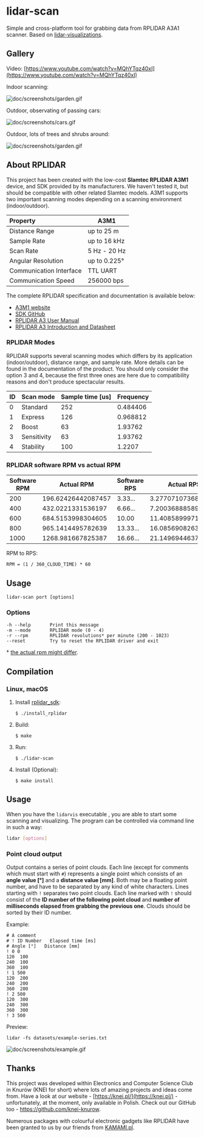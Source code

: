 # lidar-scan

Simple and cross-platform tool for grabbing data from RPLIDAR A3A1 scanner. Based on [lidar-visualizations](https://github.com/knei-knurow/lidar-visualizations).

## Gallery

Video: [https://www.youtube.com/watch?v=MQhYTqz40xI](https://www.youtube.com/watch?v=MQhYTqz40xI)

Indoor scanning:

![doc/screenshots/garden.gif](https://raw.githubusercontent.com/knei-knurow/lidar-visualizations/main/doc/screenshots/room.gif)

Outdoor, observating of passing cars:

![doc/screenshots/cars.gif](https://raw.githubusercontent.com/knei-knurow/lidar-visualizations/main/doc/screenshots/cars.gif)

Outdoor, lots of trees and shrubs around:

![doc/screenshots/garden.gif](https://raw.githubusercontent.com/knei-knurow/lidar-visualizations/main/doc/screenshots/garden.gif)

## About RPLIDAR

This project has been created with the low-cost **Slamtec RPLIDAR A3M1** device, and SDK
provided by its manufacturers. We haven't tested it, but should be compatible with other
related Slamtec models. A3M1 supports two important scanning modes depending on a scanning
environment (indoor/outdoor).

| Property                | A3M1         |
| :---------------------- | ------------ |
| Distance Range          | up to 25 m   |
| Sample Rate             | up to 16 kHz |
| Scan Rate               | 5 Hz - 20 Hz |
| Angular Resolution      | up to 0.225° |
| Communication Interface | TTL UART     |
| Communication Speed     | 256000 bps   |

The complete RPLIDAR specification and documentation is available below:

- [A3M1 website](https://www.slamtec.com/en/Lidar/A3)
- [SDK GitHub](https://github.com/Slamtec/rplidar_sdk)
- [RPLIDAR A3 User Manual](https://download.kamami.pl/p573426-LM310_SLAMTEC_rplidarkit_usermanual_A3M1_v1.0_en.pdf)
- [RPLIDAR A3 Introduction and Datasheet](https://download.kamami.pl/p573426-LD310_SLAMTEC_rplidar_datasheet_A3M1_v1.3_en.pdf)

### RPLIDAR Modes

RPLIDAR supports several scanning modes which differs by its application (indoor/outdoor),
distance range, and sample rate. More details can be found in the documentation of the
product. You should only consider the option 3 and 4, because the first three ones are
here due to compatibility reasons and don't produce spectacular results.

| ID   | Scan mode        | Sample time [us] | Frequency |
| ---- | ---------------- | ---------------- | --------- |
| 0    | Standard         | 252              | 0.484406  |
| 1    | Express          | 126              | 0.968812  |
| 2    | Boost            | 63               | 1.93762   |
| 3    | Sensitivity      | 63               | 1.93762   |
| 4    | Stability        | 100              | 1.2207    |

### RPLIDAR software RPM vs actual RPM

| Software RPM | Actual RPM       | Software RPS | Actual RPS       | Error  |
| ------------ | ------------------ | ------------ | ------------------ | ------ |
| 200          | 196.62426442087457 | 3.33...      | 3.2770710736812427 | ~1.7%  |
| 400          | 432.0221331536197  | 6.66...      | 7.200368885893662  | ~8.0%  |
| 600          | 684.5153998304605  | 10.00        | 11.408589997174342 | ~14.0% |
| 800          | 965.1414495782639  | 13.33...     | 16.085690826304397 | ~20.6% |
| 1000         | 1268.981667825387  | 16.66...     | 21.14969446375645  | ~26.8% |

RPM to RPS:
```
RPM = (1 / 360_CLOUD_TIME) * 60
```

## Usage

`lidar-scan port [options]`

### Options

```
-h --help       Print this message
-m --mode       RPLIDAR mode (0 - 4)
-r --rpm        RPLIDAR revolutions* per minute (200 - 1023)
--reset         Try to reset the RPLIDAR driver and exit
```
\* [the actual rpm might differ](#rplidar-software-rpm-vs-actual-rpm).

## Compilation

### Linux, macOS

1. Install [rplidar_sdk](https://github.com/Slamtec/rplidar_sdk):

   `$ ./install_rplidar`

2. Build:

   `$ make`

3. Run:

   `$ ./lidar-scan`

4. Install (Optional):

   `$ make install`

## Usage

When you have the `lidarvis` executable , you are able to start some scanning and visualizing.
The program can be controlled via command line in such a way:

```sh
lidar [options]
```

### Point cloud output

Output contains a series of point clouds. Each line (except for comments which must start with `#`) represents a single point which consists of an **angle value [°]** and a **distance value [mm]**. Both may be a floating
point number, and have to be separated by any kind of white characters. Lines
starting with `!` separates two point clouds. Each line marked with `!` should consist
of the **ID number of the following point cloud** and **number of milliseconds elapsed from grabbing the previous one**. Clouds should be sorted by their ID number.

Example:

```
# A comment
# ! ID Number   Elapsed time [ms]
# Angle [°]   Distance [mm]
! 0 0
120  100
240  100
360  100
! 1 500
120  200
240  200
360  200
! 2 500
120  300
240  300
360  300
! 3 500
```

Preview:

```
lidar -fs datasets/example-series.txt
```

![doc/screenshots/example.gif](https://raw.githubusercontent.com/knei-knurow/lidar-visualizations/main/doc/screenshots/example-series.gif)

## Thanks

This project was developed within Electronics and Computer Science Club in Knurów
(KNEI for short) where lots of amazing projects and ideas come from. Have a look at
our website - [https://knei.pl/](https://knei.pl/) - unfortunately, at the moment,
only available in Polish. Check out our GitHub too - https://github.com/knei-knurow.

Numerous packages with colourful electronic gadgets like RPLIDAR have been granted to
us by our friends from [KAMAMI.pl](http://kamami.pl).
